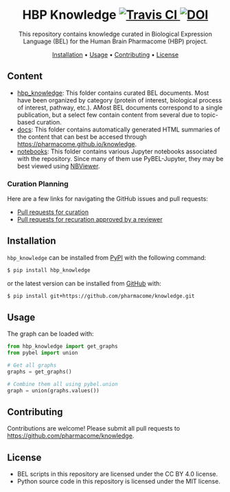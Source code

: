 <h1 align="center">
  <br>
  HBP Knowledge
  <a href="https://travis-ci.com/pharmacome/knowledge">
    <img src="https://travis-ci.com/pharmacome/knowledge.svg?branch=master"
         alt="Travis CI">
  </a>
  <a href="https://zenodo.org/badge/latestdoi/159803376">
  	<img src="https://zenodo.org/badge/159803376.svg" alt="DOI">
  </a>
  <br>
</h1>

<p align="center">
This repository contains knowledge curated in Biological Expression Language (BEL)
for the Human Brain Pharmacome (HBP) project.
</p>

<p align="center">
  <a href="#installation">Installation</a> •
  <a href="#usage">Usage</a> •
  <a href="#contributing">Contributing</a> •
  <a href="#license">License</a>
</p>

## Content

- [hbp_knowledge](https://github.com/pharmacome/knowledge/tree/master/hbp_knowledge): This folder contains curated BEL documents. Most have been organized by category (protein of interest, biological process of interest, pathway, etc.). AMost BEL documents correspond to a single publication, but a select few contain content from several due to topic-based curation.
- [docs](https://github.com/pharmacome/knowledge/tree/master/docs): This folder contains automatically generated HTML summaries of the content that can best be accesed through https://pharmacome.github.io/knowledge.
- [notebooks](https://github.com/pharmacome/knowledge/tree/master/notebooks): This folder contains various Jupyter notebooks associated with the repository. Since many of them use PyBEL-Jupyter, they may be best viewed using [NBViewer](https://nbviewer.jupyter.org/github/pharmacome/knowledge/tree/master/notebooks/).

### Curation Planning

Here are a few links for navigating the GitHub issues and pull requests:

- [Pull requests for curation](https://github.com/pharmacome/knowledge/pulls?q=is%3Apr+is%3Aopen+label%3ACuration)
- [Pull requests for recuration approved by a reviewer](https://github.com/pharmacome/knowledge/pulls?q=is%3Apr+is%3Aopen+review%3Aapproved+label%3ARecuration)

## Installation

``hbp_knowledge`` can be installed from [PyPI](https://pypi.org/project/hbp-knowledge/) with the following command:

```bash
$ pip install hbp_knowledge
```

or the latest version can be installed from [GitHub](https://github.com/pharmacome/knowledge) with:

```bash
$ pip install git+https://github.com/pharmacome/knowledge.git
```

## Usage

The graph can be loaded with:

```python
from hbp_knowledge import get_graphs
from pybel import union

# Get all graphs
graphs = get_graphs()

# Combine them all using pybel.union
graph = union(graphs.values())
```

## Contributing

Contributions are welcome! Please submit all pull requests to https://github.com/pharmacome/knowledge.

## License

- BEL scripts in this repository are licensed under the CC BY 4.0 license.
- Python source code in this repository is licensed under the MIT license.
